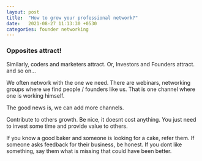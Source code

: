 ```yaml
---
layout: post
title:  "How to grow your professional network?"
date:   2021-08-27 11:13:30 +0530
categories: founder networking
---
```


### Opposites attract!

Similarly, coders and marketers attract.
Or, Investors and Founders attract.
and so on...

We often network with the one we need.
There are webinars, networking groups where we find people / founders like us.
That is one channel where one is working himself.

The good news is, we can add more channels.

Contribute to others growth.
Be nice, it doesnt cost anything.
You just need to invest some time and provide value to others.

If you know a good baker and someone is looking for a cake, refer them.
If someone asks feedback for their business, be honest.
If you dont like something, say them what is missing that could have been better.


[jekyll-docs]: https://jekyllrb.com/docs/home
[jekyll-gh]:   https://github.com/jekyll/jekyll
[jekyll-talk]: https://talk.jekyllrb.com/

